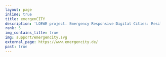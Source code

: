 ```yaml
---
layout: page
inline: true
title: emergenCITY
description: 'LOEWE project. Emergency Responsive Digital Cities: Resilient software infrastructures to protect smart cities from disasters.'
rank: 5
img_contains_title: true
img: support/emergencity.svg
external_page: https://www.emergencity.de/
past: true
---
```

